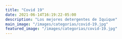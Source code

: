 ```yaml
---
title: "Covid 19"
date: 2021-06-14T16:19:22-05:00
description: "Los mejores detergentes de Iquique"
main_image: "/images/categorias/covid-19.jpg"
featured_image: "/images/categorias/covid-19.jpg"
---
```


